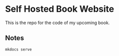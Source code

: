 # Self Hosted Book Website

This is the repo for the code of my upcoming book.

## Notes

`mkdocs serve`
